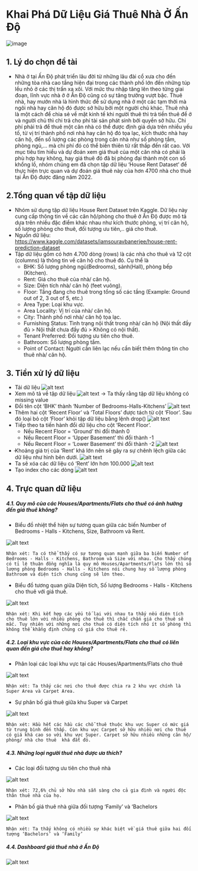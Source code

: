 # Khai Phá Dữ Liệu Giá Thuê Nhà Ở Ấn Độ 
![image](https://dynamic.realestateindia.com/blog_images/20180221144841_image1.jpg)
## 1. Lý do chọn đề tài
- Nhà ở tại Ấn Độ phát triển lâu đời từ những lâu đài cổ xưa cho đến những tòa nhà cao tầng hiện đại trong các thành phố lớn đến những túp lều nhỏ ở các thị trấn xa xôi. Với mức thu nhập tăng lên theo từng giai đoạn, lĩnh vực nhà ở  ở Ấn Độ cũng có sự tăng trưởng vượt bậc. Thuê nhà, hay mướn nhà là hình thức để sử dụng nhà ở một các tạm thời mà ngôi nhà hay căn hộ đó được sở hữu bởi một người chủ khác. Thuê nhà là một cách để chia sẻ về mặt kinh tế khi người thuê thì trả tiền thuê để ở và người chủ thì chi trả cho phí tài sản phát sinh bởi quyền sở hữu. Chi phí phải trả để thuê một căn nhà có thể được định giá dựa trên nhiều yếu tố, từ vị trí thành phố nơi nhà hay căn hộ đó tọa lạc, kích thước nhà hay căn hộ, đến số lượng các phòng trong căn nhà như số phòng tắm, phòng ngủ,... mà chi phí đó có thể biến thiên từ rất thấp đến rất cao. Với mục tiêu tìm hiểu và dự đoán xem giá thuê của một căn nhà có phải là phù hợp hay không, hay giá thuê đó đã bị phóng đại thành một con số khổng lồ, nhóm chúng em đã chọn tập dữ liệu ‘House Rent Dataset’ để thực hiện trực quan và dự đoán giá thuê này của hơn 4700 nhà cho thuê tại Ấn Độ được đăng năm 2022.

## 2.Tổng quan về tập dữ liệu
- Nhóm sử dụng tập dữ liệu House Rent Dataset trên Kaggle. Dữ liệu này cung cấp thông tin về các căn hộ/phòng cho thuê ở Ấn Độ được mô tả dựa trên nhiều đặc điểm khác nhau như kích thước phòng, vị trí căn hộ, số lượng phòng cho thuê, đối tượng ưu tiên,.. giá cho thuê.  
- Nguồn dữ liệu: https://www.kaggle.com/datasets/iamsouravbanerjee/house-rent-prediction-dataset
- Tập dữ liệu gồm có hơn 4.700 dòng (rows) là các nhà cho thuê và 12 cột (columns) là thông tin về căn hộ cho thuê đó. Cụ thể là 
    + BHK: Số lượng phòng ngủ(Bedrooms), sảnh(Hall), phòng bếp (Kitchen).
    + Rent: Giá cho thuê của nhà/ căn hộ.
    + Size: Diện tích nhà/ căn hộ (feet vuông).
    + Floor: Tầng đang cho thuê trong tổng số các tầng (Example: Ground out of 2, 3 out of 5, etc.)
    + Area Type: Loại khu vực.
    + Area Locality: Vị trí của nhà/ căn hộ.
    + City: Thành phố nơi nhà/ căn hộ tọa lạc.
    + Furnishing Status: Tình trạng nội thất trong nhà/ căn hộ (Nội thất đầy đủ > Nội thất chưa đầy đủ > Không có nội thất).
    + Tenant Preferred: Đối tượng ưu tiên cho thuê.
    + Bathroom: Số lượng phòng tắm.
    + Point of Contact: Người cần liên lạc nếu cần biết thêm thông tin cho thuê nhà/ căn hộ.

## 3. Tiền xử lý dữ liệu
- Tải dữ liệu
![alt text](/Images/Picture1.png)
- Xem mô tả về tập dữ liệu
![alt text](/Images/Picture2.png)
-> Ta thấy rằng tập dữ liệu không có missing value 
- Đổi tên cột ‘BHK’ thành ‘Number of Bedrooms-Halls-Kitchens’
![alt text](/Images/Picture3.png)
- Thêm hai cột ‘Recent Floor’ và ‘Total Floors’ được tách từ cột ‘Floor’. Sau đó loại bỏ cột ‘Floor’ khỏi tập dữ liệu bằng lệnh drop()
![alt text](/Images/Picture4.png)
- Tiếp theo ta tiến hành đổi dữ liệu cho cột ‘Recent Floor’. 
    * Nếu Recent Floor = ‘Ground’ thì đổi thành 0 
    * Nếu Recent Floor = ‘Upper Basement’ thì đổi thành -1
    * Nếu Recent Floor = ‘Lower Basement’ thì đổi thành -2
![alt text](/Images/Picture5.png)
- ̵Khoảng giá trị của ‘Rent’ khá lớn nên sẽ gây ra sự chênh lệch giữa các dữ liệu như hình bên dưới.
![alt text](/Images/Picture6.png)
- Ta sẽ xóa các dữ liệu có ‘Rent’ lớn hơn 100.000
![alt text](/Images/Picture7.png)
- Tạo index cho các dòng
![alt text](/Images/Picture8.png)

## 4. Trực quan dữ liệu
##### 4.1. Quy mô của các Houses/Apartments/Flats cho thuê có ảnh hưởng đến giá thuê không?
- Biểu đồ nhiệt thể hiện sự tương quan giữa các biến Number of Bedrooms - Halls - Kitchens, Size, Bathroom và Rent.

![alt text](/Images/Picture9.png)

    Nhận xét: Ta có thể thấy có sự tương quan mạnh giữa ba biến Number of Bedrooms - Halls - Kitchens, Bathroom và Size với nhau. Cho thấy chúng có tỉ lệ thuận đồng nghĩa là quy mô Houses/Apartments/Flats lớn thì số lượng phòng Bedrooms - Halls - Kitchens nói chung hay số lượng phòng Bathroom và diện tích chung cũng sẽ lớn theo. 
- Biểu đồ tương quan giữa Diện tích, Số lượng Bedrooms - Halls - Kitchens cho thuê với giá thuê.

![alt text](/Images/Picture10.png)

    Nhận xét: Khi kết hợp các yếu tố lại với nhau ta thấy nếu diện tích cho thuê lớn với nhiều phòng cho thuê thì chắc chắn giá cho thuê sẽ mắc. Tuy nhiên với những nơi cho thuê có diện tích nhỏ ít số phòng thì không thể khẳng định chúng có giá cho thuê rẻ. 
##### 4.2. Loại khu vực của các Houses/Apartments/Flats cho thuê có liên quan đến giá cho thuê hay không?
- Phân loại các loại khu vực tại các Houses/Apartments/Flats cho thuê

![alt text](/Images/Picture11.png)

    Nhận xét: Ta thấy các nơi cho thuê được chia ra 2 khu vực chính là Super Area và Carpet Area. 
- Sự phân bố giá thuê giữa khu Super và Carpet

![alt text](/Images/Picture12.png)

    Nhận xét: Hầu hết các hầu các chỗ thuê thuộc khu vực Super có mức giá từ trung bình đến thấp. Còn khu vực Carpet sở hữu nhiều nơi cho thuê có giá khá cao so với khu vực Super. Carpet sở hữu nhiều những căn hộ/ phòng/ nhà cho thuê  khá đắt đỏ.
##### 4.3. Những loại người thuê nhà được ưa thích?
- Các loại đối tượng ưu tiên cho thuê nhà

![alt text](/Images/Picture13.png)

    Nhận xét: 72,6% chủ sở hữu nhà sẵn sàng cho cả gia đình và người độc thân thuê nhà của họ.
- Phân bố giá thuê nhà giữa đối tượng ‘Family’ và ‘Bachelors

![alt text](/Images/Picture14.png)

    Nhận xét: Ta thấy không có nhiều sự khác biệt về giá thuê giữa hai đối tượng ‘Bachelors’ và ‘Family’
##### 4.4. Dashboard giá thuê nhà ở Ấn Độ
![alt text](/Images/Picture15.png)